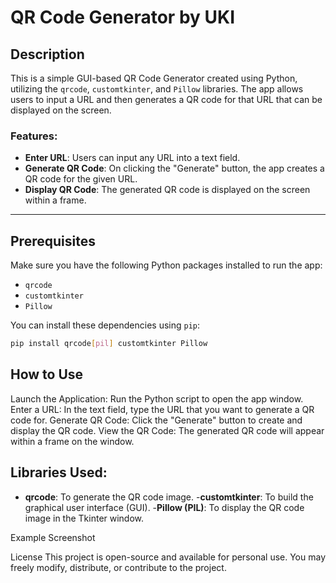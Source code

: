 # QR Code Generator by UKI

## Description

This is a simple GUI-based QR Code Generator created using Python, utilizing the `qrcode`, `customtkinter`, and `Pillow` libraries. The app allows users to input a URL and then generates a QR code for that URL that can be displayed on the screen.

### Features:
- **Enter URL**: Users can input any URL into a text field.
- **Generate QR Code**: On clicking the "Generate" button, the app creates a QR code for the given URL.
- **Display QR Code**: The generated QR code is displayed on the screen within a frame.

---

## Prerequisites

Make sure you have the following Python packages installed to run the app:

- `qrcode`
- `customtkinter`
- `Pillow`

You can install these dependencies using `pip`:

```bash
pip install qrcode[pil] customtkinter Pillow
```
## How to Use
Launch the Application: Run the Python script to open the app window.
Enter a URL: In the text field, type the URL that you want to generate a QR code for.
Generate QR Code: Click the "Generate" button to create and display the QR code.
View the QR Code: The generated QR code will appear within a frame on the window. 

## Libraries Used:
- **qrcode**: To generate the QR code image.
-**customtkinter**: To build the graphical user interface (GUI).
-**Pillow (PIL)**: To display the QR code image in the Tkinter window.


Example Screenshot



License
This project is open-source and available for personal use. You may freely modify, distribute, or contribute to the project.

